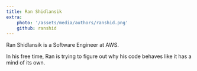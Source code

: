 ```yaml
---
title: Ran Shidlansik
extra:
    photo: '/assets/media/authors/ranshid.png'
    github: ranshid
---
```


Ran Shidlansik is a Software Engineer at AWS. 

In his free time, Ran is trying to figure out why his code behaves like it has a mind of its own.
